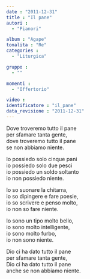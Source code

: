 ```yaml
---
date : "2011-12-31"
title : "Il pane"
autori : 
  - "Pianori"

album : "Agape"
tonalita : "Re"
categories : 
  - "Liturgica"

gruppo : 
  - ""

momenti : 
  - "Offertorio"

video : 
identificatore : "il_pane"
data_revisione : "2011-12-31"
---
```

  
  
Dove troveremo tutto il pane  
per sfamare tanta gente,  
dove troveremo tutto il pane  
se non abbiamo niente.  
  
  
Io possiedo solo cinque pani  
io possiedo solo due pesci  
io possiedo un soldo soltanto  
io non possiedo niente.  
  
  
  
Io so suonare la chitarra,  
io so dipingere e fare poesie,  
io so scrivere e penso molto,  
io non so fare niente.  
  
  
  
Io sono un tipo molto bello,  
io sono molto intelligente,  
io sono molto furbo,  
io non sono niente.   
  
  
  
Dio ci ha dato tutto il pane  
per sfamare tanta gente,  
Dio ci ha dato tutto il pane  
anche se non abbiamo niente.  
  
  
  
